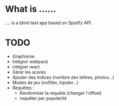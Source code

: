# What is ......
.... is a blind test app based on Spotify API.

# TODO
- Graphisme
- Intégrer webpack
- intégrer react
- Gérer les scores
- Ajouter des indices (nombre des lettres, photos...)
- Modes de jeu (nofilter, hipster...)
- Requêtes : 
  - Randomiser la requête (changer l'offset)
  - requêter par popularité
 
